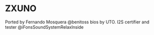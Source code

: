 # ZXUNO

Ported by Fernando Mosquera @benitoss bios by UTO. I2S certifier and tester @iFonsSoundSystemRelaxInside
